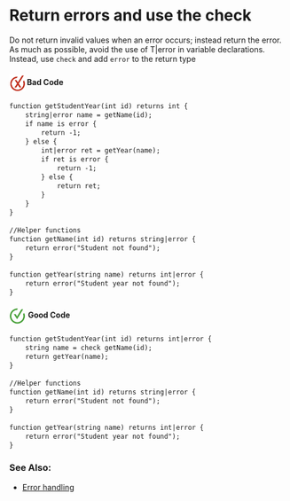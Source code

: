 # Return errors and use the check

Do not return invalid values when an error occurs; instead return the error.
As much as possible, avoid the use of T|error in variable declarations. Instead, use `check` and add `error` to the return type

<h4><img align="center" height="30" src="../img/BadCode.png"> Bad Code</h4>

```bal
function getStudentYear(int id) returns int {
    string|error name = getName(id);
    if name is error {
        return -1;
    } else {
        int|error ret = getYear(name);
        if ret is error {
            return -1;
        } else {
            return ret;
        }
    }
}

//Helper functions
function getName(int id) returns string|error {
    return error("Student not found");
}

function getYear(string name) returns int|error {
    return error("Student year not found");
}
```

<h4><img align="center" height="30" src="../img/GoodCode.png"> Good Code</h4>

```bal
function getStudentYear(int id) returns int|error {
    string name = check getName(id);
    return getYear(name);
}

//Helper functions
function getName(int id) returns string|error {
    return error("Student not found");
}

function getYear(string name) returns int|error {
    return error("Student year not found");
}
```

### See Also:

- [Error handling](https://ballerina.io/learn/language-basics/#error-handling)
